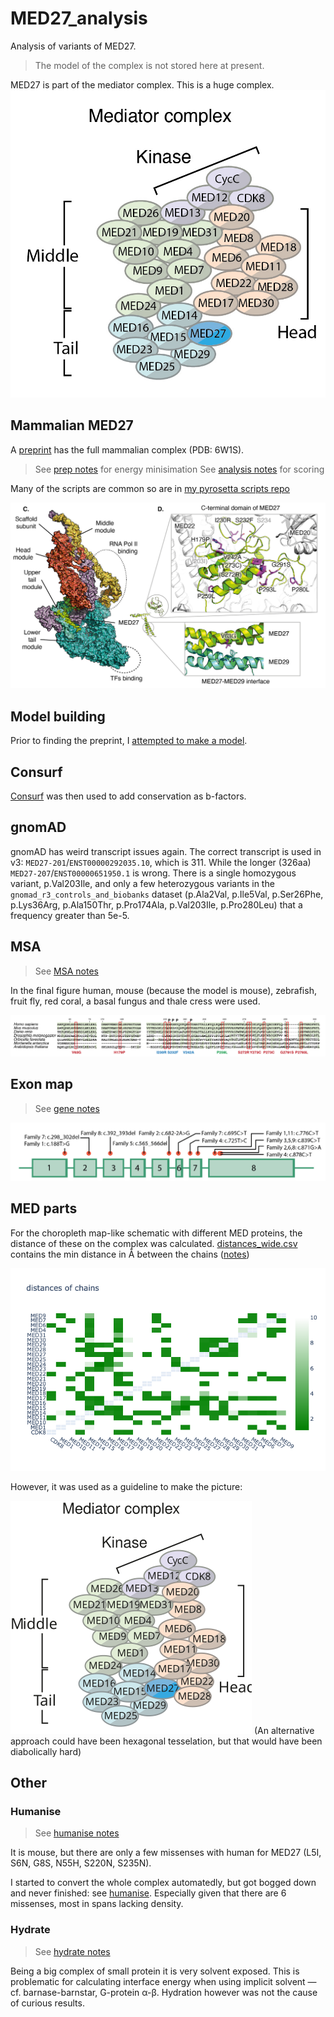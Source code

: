 # MED27_analysis
Analysis of variants of MED27.

> The model of the complex is not stored here at present.

MED27 is part of the mediator complex. This is a huge complex.
![complex](images/complex.jpg)

## Mammalian MED27

A [preprint](https://www.biorxiv.org/content/10.1101/2020.10.05.326918v1.full) has the full mammalian complex (PDB: 6W1S).

> See [prep notes](complex_prep.md) for energy minisimation
> See [analysis notes](complex_scoring.md) for scoring

Many of the scripts are common so are in [my pyrosetta scripts repo](https://github.com/matteoferla/pyrosetta_scripts)

![mutants.jpg](images/mutants.jpg)

## Model building

Prior to finding the preprint, I [attempted to make a model](model_attempts.md).

## Consurf

[Consurf](https://consurf.tau.ac.il/) was then used to add conservation as b-factors.

## gnomAD

gnomAD has weird transcript issues again. The correct transcript is used in v3: `MED27-201`/`ENST00000292035.10`, which is 311.
While the longer (326aa) `MED27-207`/`ENST00000651950.1` is wrong.
There is a single homozygous variant, p.Val203Ile, 
and only a few heterozygous variants in the `gnomad_r3_controls_and_biobanks` dataset
(p.Ala2Val, p.Ile5Val, p.Ser26Phe, p.Lys36Arg, p.Ala150Thr, p.Pro174Ala, p.Val203Ile, p.Pro280Leu)
that a frequency greater than 5e-5.

## MSA

> See [MSA notes](MSA.md)

In the final figure human, mouse (because the model is mouse), zebrafish, fruit fly, red coral, a basal fungus and thale cress were used.

![MSA](images/MSA.jpg)

## Exon map

> See [gene notes](gene.md)

![exon](images/exon.jpg)

## MED parts

For the choropleth map-like schematic with different MED proteins, the distance of these on the complex was calculated.
[distances_wide.csv](scripts/distances_wide.csv) contains the min distance in Å between the chains ([notes](https://github.com/matteoferla/pyrosetta_scripts/blob/main/distances_snippets.md))

![dist](images/distance.png)

However, it was used as a guideline to make the picture:

![cartoon](images/cartoon.svg)
(An alternative approach could have been hexagonal tesselation, but that would have been diabolically hard)


## Other

### Humanise

> See [humanise notes](humanise.md)

It is mouse, but there are only a few missenses with human for MED27 (L5I, S6N, G8S, N55H, S220N, S235N).

I started to convert the whole complex automatedly, but got bogged down and never finished: see [humanise](humanise.md).
Especially given that there are 6 missenses, most in spans lacking density.

### Hydrate

> See [hydrate notes](hydrate.md)

Being a big complex of small protein it is very solvent exposed.
This is problematic for calculating interface energy when using implicit solvent —cf. barnase-barnstar, G-protein &alpha;-&beta;.
Hydration however was not the cause of curious results.
